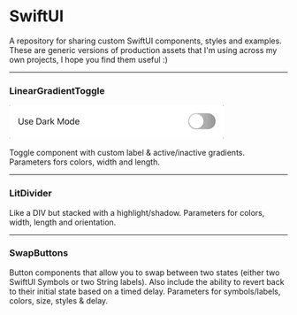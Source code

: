 # SwiftUI
A repository for sharing custom SwiftUI components, styles and examples. These are generic versions of production assets that I'm using across my own projects, I hope you find them useful :)

---

### LinearGradientToggle

<img alt="Linear Gradient Toggle" src="media/LinearGradientToggle.gif">

Toggle component with custom label & active/inactive gradients. Parameters fors colors, width and length.

---

### LitDivider

Like a DIV but stacked with a highlight/shadow. Parameters for colors, width, length and orientation.

---

### SwapButtons

Button components that allow you to swap between two states (either two SwiftUI Symbols or two String labels). Also include the ability to revert back to their initial state based on a timed delay. Parameters for symbols/labels, colors, size, styles & delay.
